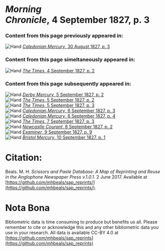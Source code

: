 # *Morning Chronicle*, 4 September 1827, p. 3  
  
### Content from this page previously appeared in:  
![Hand](http://scissorsandpaste.net/wp-content/uploads/2017/06/smallhandpointer.png) [*Caledonian Mercury*, 30 August 1827, p. 3](https://mhbeals.github.io/sap_html/Caledonian-Mercury/Caledonian-Mercury-30-August-1827-p-3)  
  
### Content from this page simeltaneously appeared in:  
![Hand](http://scissorsandpaste.net/wp-content/uploads/2017/06/smallhandpointer.png) [*The Times*, 4 September 1827, p. 2](https://mhbeals.github.io/sap_html/The-Times/The-Times-4-September-1827-p-2)  
  
### Content from this page subsequently appeared in:  
![Hand](http://scissorsandpaste.net/wp-content/uploads/2017/06/smallhandpointer.png) [*Derby Mercury*, 5 September 1827, p. 2](https://mhbeals.github.io/sap_html/Derby-Mercury/Derby-Mercury-5-September-1827-p-2)  
![Hand](http://scissorsandpaste.net/wp-content/uploads/2017/06/smallhandpointer.png) [*The Times*, 5 September 1827, p. 2](https://mhbeals.github.io/sap_html/The-Times/The-Times-5-September-1827-p-2)  
![Hand](http://scissorsandpaste.net/wp-content/uploads/2017/06/smallhandpointer.png) [*The Times*, 5 September 1827, p. 3](https://mhbeals.github.io/sap_html/The-Times/The-Times-5-September-1827-p-3)  
![Hand](http://scissorsandpaste.net/wp-content/uploads/2017/06/smallhandpointer.png) [*Caledonian Mercury*, 6 September 1827, p. 3](https://mhbeals.github.io/sap_html/Caledonian-Mercury/Caledonian-Mercury-6-September-1827-p-3)  
![Hand](http://scissorsandpaste.net/wp-content/uploads/2017/06/smallhandpointer.png) [*Caledonian Mercury*, 6 September 1827, p. 4](https://mhbeals.github.io/sap_html/Caledonian-Mercury/Caledonian-Mercury-6-September-1827-p-4)  
![Hand](http://scissorsandpaste.net/wp-content/uploads/2017/06/smallhandpointer.png) [*The Times*, 7 September 1827, p. 3](https://mhbeals.github.io/sap_html/The-Times/The-Times-7-September-1827-p-3)  
![Hand](http://scissorsandpaste.net/wp-content/uploads/2017/06/smallhandpointer.png) [*Newcastle Courant*, 8 September 1827, p. 2](https://mhbeals.github.io/sap_html/Newcastle-Courant/Newcastle-Courant-8-September-1827-p-2)  
![Hand](http://scissorsandpaste.net/wp-content/uploads/2017/06/smallhandpointer.png) [*Examiner*, 9 September 1827, p. 9](https://mhbeals.github.io/sap_html/Examiner/Examiner-9-September-1827-p-9)  
![Hand](http://scissorsandpaste.net/wp-content/uploads/2017/06/smallhandpointer.png) [*Bristol Mercury*, 10 September 1827, p. 1](https://mhbeals.github.io/sap_html/Bristol-Mercury/Bristol-Mercury-10-September-1827-p-1)  


# Citation: 

Beals. M. H. *Scissors and Paste Database: A Map of Reprinting and Reuse in the Anglophone Newspaper Press v.1.0.1.* 2 June 2017. Available at [https://github.com/mhbeals/sap_reprints/](https://github.com/mhbeals/sap_reprints/). 

# Nota Bona

Bibliometric data is time consuming to produce but benefits us all. Please remember to cite or acknowledge this and any other bibliometric data you use in your research. All data is available CC-BY 4.0 at [https://github.com/mhbeals/sap_reprints](https://github.com/mhbeals/sap_reprints)